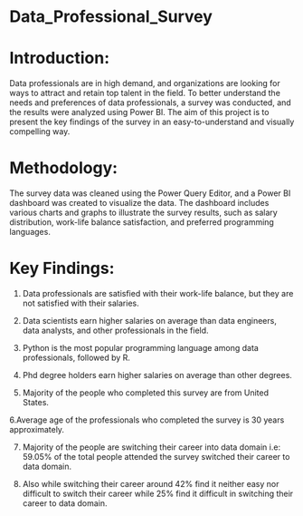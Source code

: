 # Data_Professional_Survey
# Introduction: 

Data professionals are in high demand, and organizations are looking for ways to attract and retain top talent in the field. To better understand the needs and preferences of data professionals, a survey was conducted, and the results were analyzed using Power BI. The aim of this project is to present the key findings of the survey in an easy-to-understand and visually compelling way. 

# Methodology: 
The survey data was cleaned using the Power Query Editor, and a Power BI dashboard was created to visualize the data. The dashboard includes various charts and graphs to illustrate the survey results, such as salary distribution, work-life balance satisfaction, and preferred programming languages.

# Key Findings: 

  1. Data professionals are satisfied with their work-life balance, but they are not satisfied with their salaries.
 
  2. Data scientists earn higher salaries on average than data engineers, data analysts, and other professionals in the field. 
 
  3. Python is the most popular programming language among data professionals, followed by R.
     
  4. Phd degree holders earn higher salaries on average than other degrees.
     
  5. Majority of the people who completed this survey are from United States.

  6.Average age of the professionals who completed the survey is 30 years approximately.
  
  7. Majority of the people are switching their career into data domain i.e: 59.05% of the total people attended the survey switched their career to data domain.
    
  8. Also while switching their career around 42% find it neither easy nor difficult to switch their career while 25% find it difficult in switching their career to data domain.

